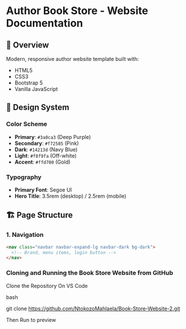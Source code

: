 # Author Book Store - Website Documentation

## 📌 Overview
Modern, responsive author website template built with:
- HTML5
- CSS3
- Bootstrap 5
- Vanilla JavaScript

## 🎨 Design System

### Color Scheme
- **Primary**: `#3a0ca3` (Deep Purple)
- **Secondary**: `#f72585` (Pink)
- **Dark**: `#14213d` (Navy Blue)
- **Light**: `#f8f9fa` (Off-white)
- **Accent**: `#ffd700` (Gold)

### Typography
- **Primary Font**: Segoe UI
- **Hero Title**: 3.5rem (desktop) / 2.5rem (mobile)

## 🏗️ Page Structure

### 1. Navigation
```html
<nav class="navbar navbar-expand-lg navbar-dark bg-dark">
  <!-- Brand, menu items, login button -->
</nav>

```
### Cloning and Running the Book Store Website from GitHub

Clone the Repository
On VS Code

bash

git clone https://github.com/NtokozoMahlaela/Book-Store-Website-2.git

Then Run to preview
